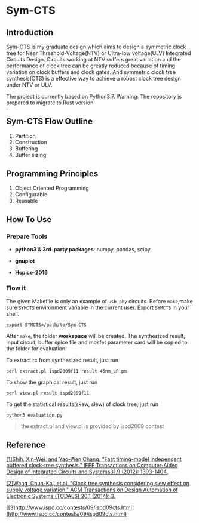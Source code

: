 # Sym-CTS

## Introduction  
Sym-CTS is my graduate design which aims to design a symmetric clock tree for Near Threshold-Voltage(NTV) or Ultra-low voltage(ULV) Integrated Circuits Design. Circuits working at NTV suffers great variation and the performance of clock tree can be greatly reduced because of timing variation on clock buffers and clock gates. And symmetric clock tree synthesis(CTS) is a effective way to achieve a robost clock tree design under NTV or ULV.  

The project is currently based on Python3.7.
Warning: The repository is prepared to migrate to Rust version.

## Sym-CTS Flow Outline
1.  Partition
2.  Construction
3.  Buffering
4.  Buffer sizing

## Programming Principles
1. Object Oriented Programming
2. Configurable
3. Reusable


## How To Use
### Prepare Tools
* **python3 & 3rd-party packages**: numpy, pandas, scipy  

* **gnuplot**

* **Hspice-2016**

### Flow it
The given Makefile is only an example of ```usb_phy``` circuits. Before ```make```,make sure ```SYMCTS``` environment variable in the current user. Export ```SYMCTS``` in your shell.


```
export SYMCTS=/path/to/Sym-CTS
```

After ```make```, the folder **workspace** will be created. The synthesized result, input circuit, buffer spice file and mosfet parameter card will be copied to the folder for evaluation.  

To extract rc from synthesized result, just run 

```
perl extract.pl ispd2009f11 result 45nm_LP.pm
``` 

To show the graphical result, just run 
 
```
perl view.pl result ispd2009f11 
```

To get the statistical results(skew, slew) of clock tree, just run

```
python3 evaluation.py
```


> the extract.pl and view.pl is provided by ispd2009 contest


## Reference
[[1]Shih, Xin-Wei, and Yao-Wen Chang. "Fast timing-model independent buffered clock-tree synthesis." IEEE Transactions on Computer-Aided Design of Integrated Circuits and Systems31.9 (2012): 1393-1404.](https://drive.google.com/drive/folders/1pdr5MFKZhDVeKK29NIKPZrMjhalHT_YD)  

[[2]Wang, Chun-Kai, et al. "Clock tree synthesis considering slew effect on supply voltage variation." ACM Transactions on Design Automation of Electronic Systems (TODAES) 20.1 (2014): 3.](https://drive.google.com/drive/folders/1pdr5MFKZhDVeKK29NIKPZrMjhalHT_YD)

[[3]http://www.ispd.cc/contests/09/ispd09cts.html](http://www.ispd.cc/contests/09/ispd09cts.html)
